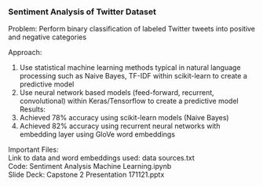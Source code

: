 ### Sentiment Analysis of Twitter Dataset

Problem: Perform binary classification of labeled Twitter tweets into positive and negative categories  
  
Approach:   
  1) Use statistical machine learning methods typical in natural language processing such as Naive Bayes, TF-IDF within scikit-learn to        create a predictive model  
  2) Use neural network based models (feed-forward, recurrent, convolutional) within Keras/Tensorflow to create a predictive model
Results:
  1) Achieved 78% accuracy using scikit-learn models (Naive Bayes)
  2) Achieved 82% accuracy using recurrent neural networks with embedding layer using GloVe word embeddings

Important Files:  
  Link to data and word embeddings used: data sources.txt    
  Code: Sentiment Analysis Machine Learning.ipynb    
  Slide Deck: Capstone 2 Presentation 171121.pptx    
